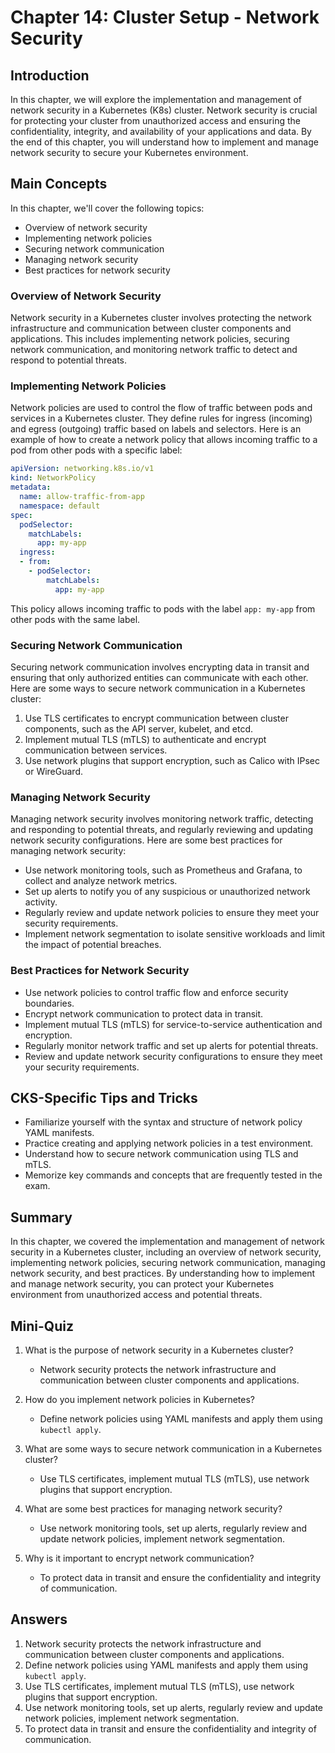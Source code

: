 # Chapter 14: Cluster Setup - Network Security

## Introduction

In this chapter, we will explore the implementation and management of network security in a Kubernetes (K8s) cluster. Network security is crucial for protecting your cluster from unauthorized access and ensuring the confidentiality, integrity, and availability of your applications and data. By the end of this chapter, you will understand how to implement and manage network security to secure your Kubernetes environment.

## Main Concepts

In this chapter, we'll cover the following topics:
- Overview of network security
- Implementing network policies
- Securing network communication
- Managing network security
- Best practices for network security

### Overview of Network Security

Network security in a Kubernetes cluster involves protecting the network infrastructure and communication between cluster components and applications. This includes implementing network policies, securing network communication, and monitoring network traffic to detect and respond to potential threats.

### Implementing Network Policies

Network policies are used to control the flow of traffic between pods and services in a Kubernetes cluster. They define rules for ingress (incoming) and egress (outgoing) traffic based on labels and selectors. Here is an example of how to create a network policy that allows incoming traffic to a pod from other pods with a specific label:

```yaml
apiVersion: networking.k8s.io/v1
kind: NetworkPolicy
metadata:
  name: allow-traffic-from-app
  namespace: default
spec:
  podSelector:
    matchLabels:
      app: my-app
  ingress:
  - from:
    - podSelector:
        matchLabels:
          app: my-app
```

This policy allows incoming traffic to pods with the label `app: my-app` from other pods with the same label.

### Securing Network Communication

Securing network communication involves encrypting data in transit and ensuring that only authorized entities can communicate with each other. Here are some ways to secure network communication in a Kubernetes cluster:

1. Use TLS certificates to encrypt communication between cluster components, such as the API server, kubelet, and etcd.
2. Implement mutual TLS (mTLS) to authenticate and encrypt communication between services.
3. Use network plugins that support encryption, such as Calico with IPsec or WireGuard.

### Managing Network Security

Managing network security involves monitoring network traffic, detecting and responding to potential threats, and regularly reviewing and updating network security configurations. Here are some best practices for managing network security:

- Use network monitoring tools, such as Prometheus and Grafana, to collect and analyze network metrics.
- Set up alerts to notify you of any suspicious or unauthorized network activity.
- Regularly review and update network policies to ensure they meet your security requirements.
- Implement network segmentation to isolate sensitive workloads and limit the impact of potential breaches.

### Best Practices for Network Security

- Use network policies to control traffic flow and enforce security boundaries.
- Encrypt network communication to protect data in transit.
- Implement mutual TLS (mTLS) for service-to-service authentication and encryption.
- Regularly monitor network traffic and set up alerts for potential threats.
- Review and update network security configurations to ensure they meet your security requirements.

## CKS-Specific Tips and Tricks

- Familiarize yourself with the syntax and structure of network policy YAML manifests.
- Practice creating and applying network policies in a test environment.
- Understand how to secure network communication using TLS and mTLS.
- Memorize key commands and concepts that are frequently tested in the exam.

## Summary

In this chapter, we covered the implementation and management of network security in a Kubernetes cluster, including an overview of network security, implementing network policies, securing network communication, managing network security, and best practices. By understanding how to implement and manage network security, you can protect your Kubernetes environment from unauthorized access and potential threats.

## Mini-Quiz

1. What is the purpose of network security in a Kubernetes cluster?
   - Network security protects the network infrastructure and communication between cluster components and applications.

2. How do you implement network policies in Kubernetes?
   - Define network policies using YAML manifests and apply them using `kubectl apply`.

3. What are some ways to secure network communication in a Kubernetes cluster?
   - Use TLS certificates, implement mutual TLS (mTLS), use network plugins that support encryption.

4. What are some best practices for managing network security?
   - Use network monitoring tools, set up alerts, regularly review and update network policies, implement network segmentation.

5. Why is it important to encrypt network communication?
   - To protect data in transit and ensure the confidentiality and integrity of communication.

## Answers

1. Network security protects the network infrastructure and communication between cluster components and applications.
2. Define network policies using YAML manifests and apply them using `kubectl apply`.
3. Use TLS certificates, implement mutual TLS (mTLS), use network plugins that support encryption.
4. Use network monitoring tools, set up alerts, regularly review and update network policies, implement network segmentation.
5. To protect data in transit and ensure the confidentiality and integrity of communication.
